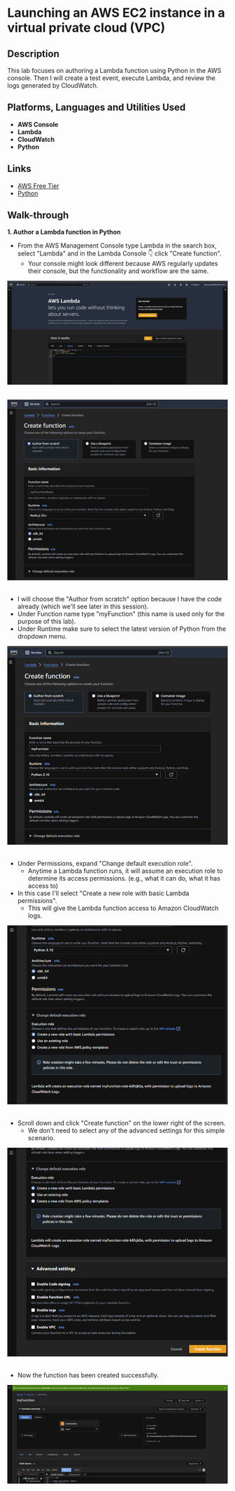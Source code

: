 <h1>Launching an AWS EC2 instance in a virtual private cloud (VPC)

<h2>Description</h2>
This lab focuses on authoring a Lambda function using Python in the AWS console. Then I will create a test event, execute Lambda, and review the logs generated by CloudWatch.

<h2>Platforms, Languages and Utilities Used</h2>

- <b>AWS Console</b> 
- <b>Lambda</b>
- <b>CloudWatch</b>
- <b>Python</b>

<h2>Links</h2>

- [AWS Free Tier](https://aws.amazon.com/free/?gclid=CjwKCAjwoJa2BhBPEiwA0l0ImAqWK76W8Hd5au_szTp0OtoKWeiGKz8chl9Mum2LlDr5N60WTUeflBoCxbsQAvD_BwE&trk=f42fef03-b1e6-4841-b001-c44b4eccaf41&sc_channel=ps&ef_id=CjwKCAjwoJa2BhBPEiwA0l0ImAqWK76W8Hd5au_szTp0OtoKWeiGKz8chl9Mum2LlDr5N60WTUeflBoCxbsQAvD_BwE:G:s&s_kwcid=AL!4422!3!637354294245!e!!g!!aws%20trial!19044205571!139090166770&all-free-tier.sort-by=item.additionalFields.SortRank&all-free-tier.sort-order=asc&awsf.Free%20Tier%20Types=*all&awsf.Free%20Tier%20Categories=*all)
- [Python](https://www.python.org/)

<h2>Walk-through</h2>

<b>1. Author a Lambda function in Python</b>
- From the AWS Management Console type Lambda in the search box, select "Lambda" and in the Lambda Console 👇 click "Create function".
  - Your console might look different because AWS regularly updates their console, but the functionality and workflow are the same.

![Image alt](https://github.com/jrlong2/EC2launch/blob/d0c963e09b0c643ea678fef1d1347929a1c8ab60/Images/lambda1.jpg)<br />
<br />

![Image alt](https://github.com/jrlong2/EC2launch/blob/cd6a43da1ee98dee1c635d2c510c76f371fd7b79/Images/2.%20Create%20a%20function.png)
<br />
<br />
 - I will choose the "Author from scratch" option because I have the code already (which we'll see later in this session).
 - Under Function name type "myFunction" (this name is used only for the purpose of this lab).
 - Under Runtime make sure to select the latest version of Python from the dropdown menu.

![Image alt](https://github.com/jrlong2/EC2launch/blob/7346c13f81eb25f4eb8dd245aa7c8a2a0a5966a2/Images/3.%20Create%20a%20function.png)
<br />
<br />
 - Under Permissions, expand "Change default execution role".
   - Anytime a Lambda function runs, it  will assume an execution role to determine its access permissions. (e.g., what it can do, what it has access to)
 - In this case I'll select "Create a new role with basic Lambda permissions".
   - This will give the Lambda function access to Amazon CloudWatch logs.

![Image alt](https://github.com/jrlong2/EC2launch/blob/3b69067e83abcbc41043b085dbc942b8831a7623/Images/4.%20Create%20a%20function.png)
<br />
<br />
- Scroll down and click "Create function" on the lower right of the screen.
  - We don't need to select any of the advanced settings for this simple scenario.

![Image alt](https://github.com/jrlong2/EC2launch/blob/78ff29ce5a642d5f002ce94438220f902833c037/Images/5.%20Create%20a%20function.png)
<br />
<br />
- Now the function has been created successfully.

![Image alt](https://github.com/jrlong2/EC2launch/blob/d6287fbd0da29e4efacfccf9500fca6ebbbf7d95/Images/6.%20Function%20Created%20Successfully.png)



